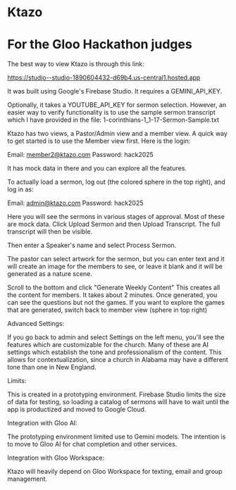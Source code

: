 # Ktazo

# For the Gloo Hackathon judges

The best way to view Ktazo is through this link:

https://studio--studio-1890604432-d69b4.us-central1.hosted.app

It was built using Google's Firebase Studio. 
It requires a GEMINI_API_KEY.

Optionally, it takes a YOUTUBE_API_KEY for sermon selection. However, an easier way to verify functionality is to use the sample sermon transcript which I have provided in the file: 1-corinthians-1_1-17-Sermon-Sample.txt

Ktazo has two views, a Pastor/Admin view and a member view. A quick way to get started is to use the Member view first. Here is the login:

Email: member2@ktazo.com
Password: hack2025

It has mock data in there and you can explore all the features. 

To actually load a sermon, log out (the colored sphere in the top right), and log in as:

Email: admin@ktazo.com
Password: hack2025

Here you will see the sermons in various stages of approval. Most of these are mock data. Click Upload Sermon and then Upload Transcript. The full transcript will then be visible. 

Then enter a Speaker's name and select Process Sermon. 

The pastor can select artwork for the sermon, but you can enter text and it will create an image for the members to see, or leave it blank and it will be generated as a nature scene. 

Scroll to the bottom and click "Generate Weekly Content" This creates all the content for members. It takes about 2 minutes. Once generated, you can see the questions but not the games. If you want to explore the games that are generated, switch back to member view (sphere in top right)

Advanced Settings:

If you go back to admin and select Settings on the left menu, you'll see the features which are customizable for the church. Many of these are AI settings which establish the tone and professionalism of the content. This allows for contextualization, since a church in Alabama may have a different tone than one in New England. 

Limits:

This is created in a prototyping environment. Firebase Studio limits the size of data for testing, so loading a catalog of sermons will have to wait until the app is productized and moved to Google Cloud.

Integration with Gloo AI:

The prototyping environment limited use to Gemini models. The intention is to move to Gloo AI for chat completion and other services. 

Integration with Gloo Workspace:

Ktazo will heavily depend on Gloo Workspace for texting, email and group management. 

